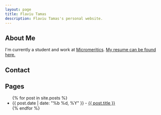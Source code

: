 ```yaml
---
layout: page
title: Flaviu Tamas
description: Flaviu Tamas's personal website.
---
```


## About Me

I'm currently a student and work at [Micromeritics]. [My resume can be found here.][resume]

[micromeritics]: http://www.micromeritics.com/
[resume]: https://drive.google.com/open?id=0B1lFilx0211ITmZEa1gyZy1sVjA

## Contact
<a href="mailto:me@flaviutamas.com"><i class="icon-big icon-mail-squared"></i></a>
<a href="https://github.com/flaviut/"><i class="icon-big icon-github-squared"></i></a>

## Pages
<ul>
{% for post in site.posts %}
  <li>{{ post.date | date: "%b %d, %Y" }} - <a href="{{ post.url }}">{{ post.title }}</a></li>
{% endfor %}
</ul>
